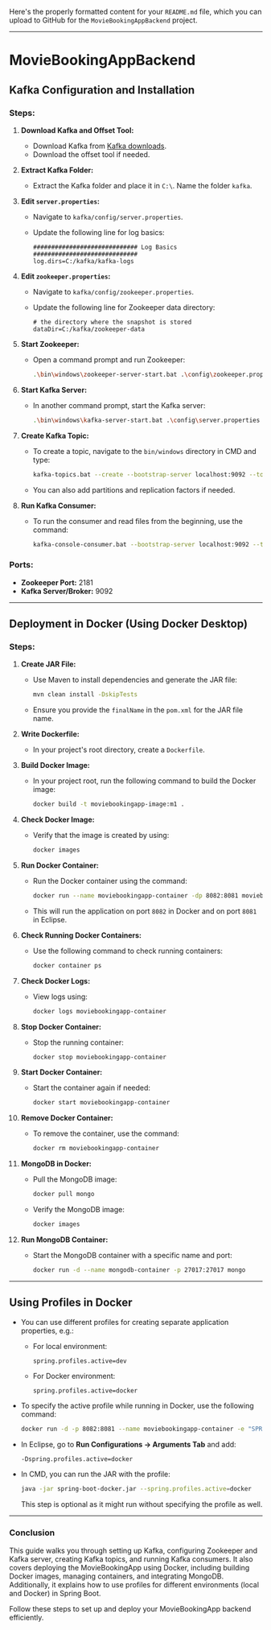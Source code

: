 Here's the properly formatted content for your `README.md` file, which you can upload to GitHub for the `MovieBookingAppBackend` project.

---

# MovieBookingAppBackend

## Kafka Configuration and Installation

### Steps:
1. **Download Kafka and Offset Tool:**
   - Download Kafka from [Kafka downloads](https://kafka.apache.org/downloads).
   - Download the offset tool if needed.

2. **Extract Kafka Folder:**
   - Extract the Kafka folder and place it in `C:\`. Name the folder `kafka`.

3. **Edit `server.properties`:**
   - Navigate to `kafka/config/server.properties`.
   - Update the following line for log basics:

     ```properties
     ############################# Log Basics #############################
     log.dirs=C:/kafka/kafka-logs
     ```

4. **Edit `zookeeper.properties`:**
   - Navigate to `kafka/config/zookeeper.properties`.
   - Update the following line for Zookeeper data directory:

     ```properties
     # the directory where the snapshot is stored
     dataDir=C:/kafka/zookeeper-data
     ```

5. **Start Zookeeper:**
   - Open a command prompt and run Zookeeper:

     ```bash
     .\bin\windows\zookeeper-server-start.bat .\config\zookeeper.properties
     ```

6. **Start Kafka Server:**
   - In another command prompt, start the Kafka server:

     ```bash
     .\bin\windows\kafka-server-start.bat .\config\server.properties
     ```

7. **Create Kafka Topic:**
   - To create a topic, navigate to the `bin/windows` directory in CMD and type:

     ```bash
     kafka-topics.bat --create --bootstrap-server localhost:9092 --topic movieapptopic
     ```

   - You can also add partitions and replication factors if needed.

8. **Run Kafka Consumer:**
   - To run the consumer and read files from the beginning, use the command:

     ```bash
     kafka-console-consumer.bat --bootstrap-server localhost:9092 --topic movieapptopic --from-beginning
     ```

### Ports:
- **Zookeeper Port:** 2181
- **Kafka Server/Broker:** 9092

---

## Deployment in Docker (Using Docker Desktop)

### Steps:

1. **Create JAR File:**
   - Use Maven to install dependencies and generate the JAR file:

     ```bash
     mvn clean install -DskipTests
     ```

   - Ensure you provide the `finalName` in the `pom.xml` for the JAR file name.

2. **Write Dockerfile:**
   - In your project's root directory, create a `Dockerfile`.

3. **Build Docker Image:**
   - In your project root, run the following command to build the Docker image:

     ```bash
     docker build -t moviebookingapp-image:m1 .
     ```

4. **Check Docker Image:**
   - Verify that the image is created by using:

     ```bash
     docker images
     ```

5. **Run Docker Container:**
   - Run the Docker container using the command:

     ```bash
     docker run --name moviebookingapp-container -dp 8082:8081 moviebookingapp-image:m1
     ```

   - This will run the application on port `8082` in Docker and on port `8081` in Eclipse.

6. **Check Running Docker Containers:**
   - Use the following command to check running containers:

     ```bash
     docker container ps
     ```

7. **Check Docker Logs:**
   - View logs using:

     ```bash
     docker logs moviebookingapp-container
     ```

8. **Stop Docker Container:**
   - Stop the running container:

     ```bash
     docker stop moviebookingapp-container
     ```

9. **Start Docker Container:**
   - Start the container again if needed:

     ```bash
     docker start moviebookingapp-container
     ```

10. **Remove Docker Container:**
    - To remove the container, use the command:

      ```bash
      docker rm moviebookingapp-container
      ```

11. **MongoDB in Docker:**
    - Pull the MongoDB image:

      ```bash
      docker pull mongo
      ```

    - Verify the MongoDB image:

      ```bash
      docker images
      ```

12. **Run MongoDB Container:**
    - Start the MongoDB container with a specific name and port:

      ```bash
      docker run -d --name mongodb-container -p 27017:27017 mongo
      ```

---

## Using Profiles in Docker

- You can use different profiles for creating separate application properties, e.g.:
  - For local environment:

    ```properties
    spring.profiles.active=dev
    ```

  - For Docker environment:

    ```properties
    spring.profiles.active=docker
    ```

- To specify the active profile while running in Docker, use the following command:

  ```bash
  docker run -d -p 8082:8081 --name moviebookingapp-container -e "SPRING_PROFILE_ACTIVE=docker" moviebookingapp-image
  ```

- In Eclipse, go to **Run Configurations → Arguments Tab** and add:

  ```bash
  -Dspring.profiles.active=docker
  ```

- In CMD, you can run the JAR with the profile:

  ```bash
  java -jar spring-boot-docker.jar --spring.profiles.active=docker
  ```

  This step is optional as it might run without specifying the profile as well.

---

### Conclusion
This guide walks you through setting up Kafka, configuring Zookeeper and Kafka server, creating Kafka topics, and running Kafka consumers. It also covers deploying the MovieBookingApp using Docker, including building Docker images, managing containers, and integrating MongoDB. Additionally, it explains how to use profiles for different environments (local and Docker) in Spring Boot.

Follow these steps to set up and deploy your MovieBookingApp backend efficiently.
